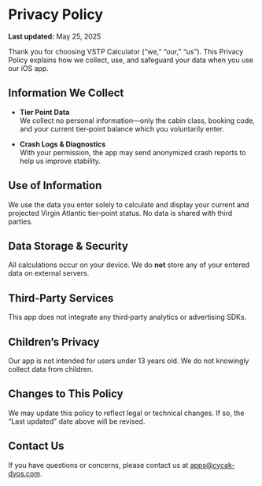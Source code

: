 # Privacy Policy

**Last updated:** May 25, 2025

Thank you for choosing VSTP Calculator (“we,” “our,” “us”). This Privacy Policy explains how we collect, use, and safeguard your data when you use our iOS app.

## Information We Collect

- **Tier Point Data**  
  We collect no personal information—only the cabin class, booking code, and your current tier‑point balance which you voluntarily enter.

- **Crash Logs & Diagnostics**  
  With your permission, the app may send anonymized crash reports to help us improve stability.

## Use of Information

We use the data you enter solely to calculate and display your current and projected Virgin Atlantic tier‑point status. No data is shared with third parties.

## Data Storage & Security

All calculations occur on your device. We do **not** store any of your entered data on external servers.  

## Third‑Party Services

This app does not integrate any third‑party analytics or advertising SDKs.

## Children’s Privacy

Our app is not intended for users under 13 years old. We do not knowingly collect data from children.

## Changes to This Policy

We may update this policy to reflect legal or technical changes. If so, the “Last updated” date above will be revised.

## Contact Us

If you have questions or concerns, please contact us at [apps@cycak-dyos.com](mailto:apps@cycak-dyos.com).
